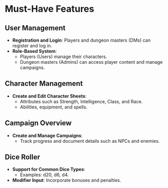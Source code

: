 # Must-Have Features  

## User Management  
- **Registration and Login**: Players and dungeon masters (DMs) can register and log in.  
- **Role-Based System**:  
  - Players (Users) manage their characters.  
  - Dungeon masters (Admins) can access player content and manage campaigns.  

## Character Management  
- **Create and Edit Character Sheets**:  
  - Attributes such as Strength, Intelligence, Class, and Race.  
  - Abilities, equipment, and spells.  

## Campaign Overview  
- **Create and Manage Campaigns**:  
  - Track progress and document details such as NPCs and enemies.  

## Dice Roller  
- **Support for Common Dice Types**:  
  - Examples: d20, d6, d4.  
- **Modifier Input**: Incorporate bonuses and penalties.  
